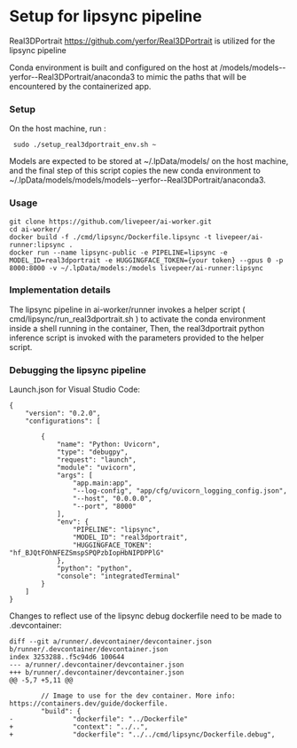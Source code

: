 # Setup for lipsync pipeline

Real3DPortrait https://github.com/yerfor/Real3DPortrait is utilized for the lipsync pipeline

Conda environment is built and configured on the host at /models/models--yerfor--Real3DPortrait/anaconda3 to mimic the paths that will be encountered by the containerized app.

### Setup

On the host machine, run :


``` sudo ./setup_real3dportrait_env.sh ~```

Models are expected to be stored at ~/.lpData/models/ on the host machine, and the final step of this script copies the new conda environment to ~/.lpData/models/models/models--yerfor--Real3DPortrait/anaconda3.

### Usage

```
git clone https://github.com/livepeer/ai-worker.git
cd ai-worker/
docker build -f ./cmd/lipsync/Dockerfile.lipsync -t livepeer/ai-runner:lipsync .
docker run --name lipsync-public -e PIPELINE=lipsync -e MODEL_ID=real3dportrait -e HUGGINGFACE_TOKEN={your token} --gpus 0 -p 8000:8000 -v ~/.lpData/models:/models livepeer/ai-runner:lipsync
```

### Implementation details

The lipsync pipeline in ai-worker/runner invokes a helper script ( cmd/lipsync/run_real3dportrait.sh ) to activate the conda environment inside a shell running in the container, Then, the real3dportrait python inference script is invoked with the parameters provided to the helper script.

### Debugging the lipsync pipeline

Launch.json for Visual Studio Code: 
```
{
    "version": "0.2.0",
    "configurations": [
        
        {
            "name": "Python: Uvicorn",
            "type": "debugpy",
            "request": "launch",
            "module": "uvicorn",
            "args": [
                "app.main:app",
                "--log-config", "app/cfg/uvicorn_logging_config.json",
                "--host", "0.0.0.0",
                "--port", "8000"
            ],
            "env": {
                "PIPELINE": "lipsync",
                "MODEL_ID": "real3dportrait",
                "HUGGINGFACE_TOKEN": "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"
            },
            "python": "python",
            "console": "integratedTerminal"
        }
    ]
}

```

Changes to reflect use of the lipsync debug dockerfile need to be made to .devcontainer:

```
diff --git a/runner/.devcontainer/devcontainer.json b/runner/.devcontainer/devcontainer.json
index 3253288..f5c94d6 100644
--- a/runner/.devcontainer/devcontainer.json
+++ b/runner/.devcontainer/devcontainer.json
@@ -5,7 +5,11 @@

        // Image to use for the dev container. More info: https://containers.dev/guide/dockerfile.
        "build": {
-               "dockerfile": "../Dockerfile"
+               "context": "../..",
+               "dockerfile": "../../cmd/lipsync/Dockerfile.debug",
```